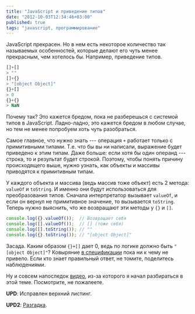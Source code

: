 ```yaml
---
title: "JavaScript и приведение типов"
date: "2012-10-03T12:34:46+03:00"
published: true
tags: "javascript, программирование"
---
```


JavaScript прекрасен. Но в нем есть некоторое количество так называемых особенностей, которые делают его чуть менее прекрасным, чем хотелось бы. Например, приведение типов.

~~~~~javascript
[]+[] 
> ""
[]+{}
> "[object Object]"
{}+[]
> 0
{}+{}
> NaN
~~~~~

Почему так? Это кажется бредом, пока не разберешься с системой типов в JavaScript. Ладно-ладно, это кажется бредом в любом случае, но тем не менее попробуем хоть чуть разобраться.

Самое главное, что нужно знать --- операция `+` работает только с примитивными типами. Т.е. что бы вы ни написали, выражение будет приведено к этим типам. Даже больше: если хотя бы один операнд --- строка, то и результат будет строкой. Поэтому, чтобы понять причину происходящего выше, нужно узнать, как объекты и массивы приводятся к примитивным типам.

У каждого объекта и массива (ведь массив тоже объект) есть 2 метода: `valueOf` и `toString`. И именно они будут использоваться для преобразования типов.
Сначала интерпретатор вызывает `valueOf`, и если он вернул не примитивное значение, то вызывается `toString`. Теперь нужно выяснить, что же возвращают эти методы у `{}` и `[]`.

~~~~~javascript
console.log({}.valueOf());  // Возвращает себя
console.log([].valueOf());  // [] (тоже себя)
console.log([].toString()); // ""
console.log({}.toString()); // "[object Object]"
~~~~~

Засада. Каким образом `{}+[]` дает 0, ведь по логике должно быть `"[object Object]"`? Ковыряние [в спецификации](http://ecma-international.org/ecma-262/5.1/) пока ни к чему не привело. Если кто знает правильный ответ, не томите, поделитесь наблюдениями.

Ну и совсем напоследок [видео](https://www.destroyallsoftware.com/talks/wat), из-за которого я начал разбираться в этой теме. Посмотрите, не пожалеете.

**UPD**: Исправлен верхний листинг.

**UPD2**: [Разгадка](/post/javascripttypecast2).